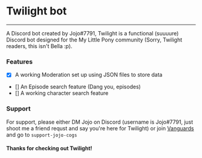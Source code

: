 # Twilight bot

---

A Discord bot created by Jojo#7791, Twilight is a functional (suuuure) Discord bot designed for the My Little Pony community (Sorry, Twilight readers, this isn't Bella :p).

### Features
- [x] A working Moderation set up using JSON files to store data
- [] An Episode search feature (Dang you, episodes)
- [] A working character search feature

### Support

For support, please either DM Jojo on Discord (username is Jojo#7791, just shoot me a friend requst and say you're here for Twilight) or join [Vanguards](https://discord.gg/JmCFyq7) and go to `support-jojo-cogs`


#### Thanks for checking out Twilight!